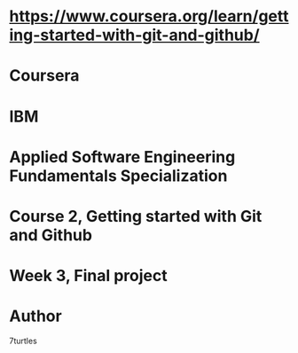 # https://www.coursera.org/learn/getting-started-with-git-and-github/
# Coursera
# IBM
# Applied Software Engineering Fundamentals Specialization
# Course 2, Getting started with Git and Github
# Week 3, Final project

# Author
7turtles
